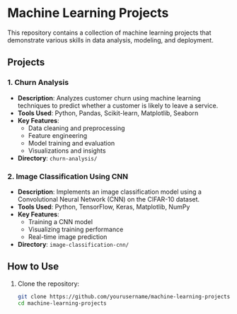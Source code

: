 # Machine Learning Projects

This repository contains a collection of machine learning projects that demonstrate various skills in data analysis, modeling, and deployment.

## Projects

### 1. Churn Analysis
- **Description**: Analyzes customer churn using machine learning techniques to predict whether a customer is likely to leave a service.
- **Tools Used**: Python, Pandas, Scikit-learn, Matplotlib, Seaborn
- **Key Features**:
  - Data cleaning and preprocessing
  - Feature engineering
  - Model training and evaluation
  - Visualizations and insights
- **Directory**: `churn-analysis/`

### 2. Image Classification Using CNN
- **Description**: Implements an image classification model using a Convolutional Neural Network (CNN) on the CIFAR-10 dataset.
- **Tools Used**: Python, TensorFlow, Keras, Matplotlib, NumPy
- **Key Features**:
  - Training a CNN model
  - Visualizing training performance
  - Real-time image prediction
- **Directory**: `image-classification-cnn/`

## How to Use
1. Clone the repository:
   ```bash
   git clone https://github.com/yourusername/machine-learning-projects.git
   cd machine-learning-projects
